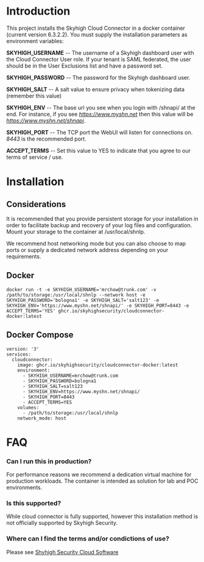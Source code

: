 # Introduction
This project installs the Skyhigh Cloud Connector in a docker container (current version 6.3.2.2).  You must supply the installation parameters as environment variables:


**SKYHIGH_USERNAME** -- The username of a Skyhigh dashboard user with the Cloud Connector User role. If your tenant is SAML federated, the user should be in the User Exclusions list and have a password set.

**SKYHIGH_PASSWORD** -- The password for the Skyhigh dashboard user.

**SKYHIGH_SALT** -- A salt value to ensure privacy when tokenizing data (remember this value)

**SKYHIGH_ENV** -- The base url you see when you login with /shnapi/ at the end.  For instance, if you see *https://www.myshn.net* then this value will be *https://www.myshn.net/shnapi*.

**SKYHIGH_PORT** --	The TCP port the WebUI will listen for connections on.  *8443* is the recommended port.

**ACCEPT_TERMS** -- Set this value to YES to indicate that you agree to our terms of service / use.

    

# Installation

## Considerations

It is recommended that you provide persistent storage for your installation in order to facilitate backup and recovery of your log files and configuration.  Mount your storage to the container at /usr/local/shnlp.

We recommend host networking mode but you can also choose to map ports or supply a dedicated network address depending on your requirements.

## Docker

```
docker run -t -e SKYHIGH_USERNAME='mrchow@trunk.com' -v /path/to/storage:/usr/local/shnlp --network host -e SKYHIGH_PASSWORD='bologna1' -e SKYHIGH_SALT='salt123' -e SKYHIGH_ENV='https://www.myshn.net/shnapi/' -e SKYHIGH_PORT=8443 -e ACCEPT_TERMS='YES' ghcr.io/skyhighsecurity/cloudconnector-docker:latest
```

## Docker Compose

```
version: '3'
services:
  cloudconnector:
    image: ghcr.io/skyhighsecurity/cloudconnector-docker:latest
    environment:
      - SKYHIGH_USERNAME=mrchow@trunk.com
      - SKYHIGH_PASSWORD=bologna1
      - SKYHIGH_SALT=salt123
      - SKYHIGH_ENV=https://www.myshn.net/shnapi/
      - SKYHIGH_PORT=8443
      - ACCEPT_TERMS=YES
    volumes:
      - /path/to/storage:/usr/local/shnlp
    network_mode: host
```

# FAQ

### Can I run this in production?
For performance reasons we recommend a dedication virtual machine for production workloads. The container is intended as solution for lab and POC environments.

### Is this supported?
While cloud connector is fully supported, however this installation method is not officially supported by Skyhigh Security.

### Where can I find the terms and/or condictions of use?
Please see [Shyhigh Security Cloud Software](https://success.myshn.net/Software_Downloads/Download_Software/01_MVISION_Cloud_Installers)
